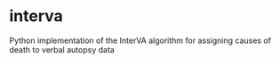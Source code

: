 # interva
Python implementation of the InterVA algorithm for assigning causes of death to verbal autopsy data
